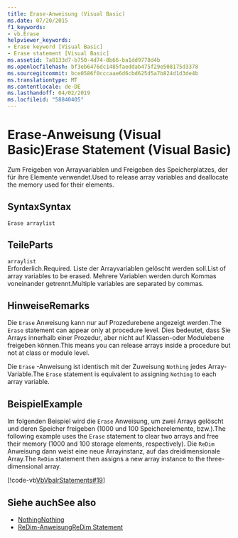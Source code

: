 ```yaml
---
title: Erase-Anweisung (Visual Basic)
ms.date: 07/20/2015
f1_keywords:
- vb.Erase
helpviewer_keywords:
- Erase keyword [Visual Basic]
- Erase statement [Visual Basic]
ms.assetid: 7a8133d7-b750-4d74-8b66-ba1dd9778d4b
ms.openlocfilehash: bf3eb6476dc1485faeddab475f29e508175d3378
ms.sourcegitcommit: bce0586f0cccaae6d6cbd625d5a7b824d1d3de4b
ms.translationtype: MT
ms.contentlocale: de-DE
ms.lasthandoff: 04/02/2019
ms.locfileid: "58840405"
---
```

# <a name="erase-statement-visual-basic"></a><span data-ttu-id="81552-102">Erase-Anweisung (Visual Basic)</span><span class="sxs-lookup"><span data-stu-id="81552-102">Erase Statement (Visual Basic)</span></span>
<span data-ttu-id="81552-103">Zum Freigeben von Arrayvariablen und Freigeben des Speicherplatzes, der für ihre Elemente verwendet.</span><span class="sxs-lookup"><span data-stu-id="81552-103">Used to release array variables and deallocate the memory used for their elements.</span></span>  
  
## <a name="syntax"></a><span data-ttu-id="81552-104">Syntax</span><span class="sxs-lookup"><span data-stu-id="81552-104">Syntax</span></span>  
  
```  
Erase arraylist  
```  
  
## <a name="parts"></a><span data-ttu-id="81552-105">Teile</span><span class="sxs-lookup"><span data-stu-id="81552-105">Parts</span></span>  
 `arraylist`  
 <span data-ttu-id="81552-106">Erforderlich.</span><span class="sxs-lookup"><span data-stu-id="81552-106">Required.</span></span> <span data-ttu-id="81552-107">Liste der Arrayvariablen gelöscht werden soll.</span><span class="sxs-lookup"><span data-stu-id="81552-107">List of array variables to be erased.</span></span> <span data-ttu-id="81552-108">Mehrere Variablen werden durch Kommas voneinander getrennt.</span><span class="sxs-lookup"><span data-stu-id="81552-108">Multiple variables are separated by commas.</span></span>  
  
## <a name="remarks"></a><span data-ttu-id="81552-109">Hinweise</span><span class="sxs-lookup"><span data-stu-id="81552-109">Remarks</span></span>  
 <span data-ttu-id="81552-110">Die `Erase` Anweisung kann nur auf Prozedurebene angezeigt werden.</span><span class="sxs-lookup"><span data-stu-id="81552-110">The `Erase` statement can appear only at procedure level.</span></span> <span data-ttu-id="81552-111">Dies bedeutet, dass Sie Arrays innerhalb einer Prozedur, aber nicht auf Klassen-oder Modulebene freigeben können.</span><span class="sxs-lookup"><span data-stu-id="81552-111">This means you can release arrays inside a procedure but not at class or module level.</span></span>  
  
 <span data-ttu-id="81552-112">Die `Erase` -Anweisung ist identisch mit der Zuweisung `Nothing` jedes Array-Variable.</span><span class="sxs-lookup"><span data-stu-id="81552-112">The `Erase` statement is equivalent to assigning `Nothing` to each array variable.</span></span>  
  
## <a name="example"></a><span data-ttu-id="81552-113">Beispiel</span><span class="sxs-lookup"><span data-stu-id="81552-113">Example</span></span>  
 <span data-ttu-id="81552-114">Im folgenden Beispiel wird die `Erase` Anweisung, um zwei Arrays gelöscht und deren Speicher freigeben (1000 und 100 Speicherelemente, bzw.).</span><span class="sxs-lookup"><span data-stu-id="81552-114">The following example uses the `Erase` statement to clear two arrays and free their memory (1000 and 100 storage elements, respectively).</span></span> <span data-ttu-id="81552-115">Die `ReDim` Anweisung dann weist eine neue Arrayinstanz, auf das dreidimensionale Array.</span><span class="sxs-lookup"><span data-stu-id="81552-115">The `ReDim` statement then assigns a new array instance to the three-dimensional array.</span></span>  
  
 [!code-vb[VbVbalrStatements#19](~/samples/snippets/visualbasic/VS_Snippets_VBCSharp/VbVbalrStatements/VB/Class1.vb#19)]  
  
## <a name="see-also"></a><span data-ttu-id="81552-116">Siehe auch</span><span class="sxs-lookup"><span data-stu-id="81552-116">See also</span></span>

- [<span data-ttu-id="81552-117">Nothing</span><span class="sxs-lookup"><span data-stu-id="81552-117">Nothing</span></span>](../../../visual-basic/language-reference/nothing.md)
- [<span data-ttu-id="81552-118">ReDim-Anweisung</span><span class="sxs-lookup"><span data-stu-id="81552-118">ReDim Statement</span></span>](../../../visual-basic/language-reference/statements/redim-statement.md)
